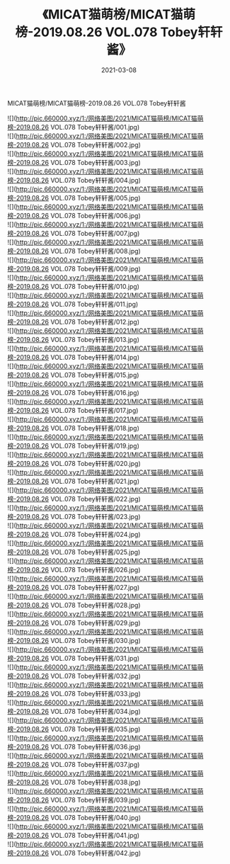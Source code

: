 ﻿---
layout: post
title:  《MICAT猫萌榜/MICAT猫萌榜-2019.08.26 VOL.078 Tobey轩轩酱》
date:   2021-03-08
img: http://pic.660000.xyz/1:/网络美图/2021/MICAT猫萌榜/MICAT猫萌榜-2019.08.26 VOL.078 Tobey轩轩酱/000.jpg
categories: [美女, 清纯, 唯美]
---

MICAT猫萌榜/MICAT猫萌榜-2019.08.26 VOL.078 Tobey轩轩酱

 ![](http://pic.660000.xyz/1:/网络美图/2021/MICAT猫萌榜/MICAT猫萌榜-2019.08.26 VOL.078 Tobey轩轩酱/001.jpg) <br>![](http://pic.660000.xyz/1:/网络美图/2021/MICAT猫萌榜/MICAT猫萌榜-2019.08.26 VOL.078 Tobey轩轩酱/002.jpg) <br>![](http://pic.660000.xyz/1:/网络美图/2021/MICAT猫萌榜/MICAT猫萌榜-2019.08.26 VOL.078 Tobey轩轩酱/003.jpg) <br>![](http://pic.660000.xyz/1:/网络美图/2021/MICAT猫萌榜/MICAT猫萌榜-2019.08.26 VOL.078 Tobey轩轩酱/004.jpg) <br>![](http://pic.660000.xyz/1:/网络美图/2021/MICAT猫萌榜/MICAT猫萌榜-2019.08.26 VOL.078 Tobey轩轩酱/005.jpg) <br>![](http://pic.660000.xyz/1:/网络美图/2021/MICAT猫萌榜/MICAT猫萌榜-2019.08.26 VOL.078 Tobey轩轩酱/006.jpg) <br>![](http://pic.660000.xyz/1:/网络美图/2021/MICAT猫萌榜/MICAT猫萌榜-2019.08.26 VOL.078 Tobey轩轩酱/007.jpg) <br>![](http://pic.660000.xyz/1:/网络美图/2021/MICAT猫萌榜/MICAT猫萌榜-2019.08.26 VOL.078 Tobey轩轩酱/008.jpg) <br>![](http://pic.660000.xyz/1:/网络美图/2021/MICAT猫萌榜/MICAT猫萌榜-2019.08.26 VOL.078 Tobey轩轩酱/009.jpg) <br>![](http://pic.660000.xyz/1:/网络美图/2021/MICAT猫萌榜/MICAT猫萌榜-2019.08.26 VOL.078 Tobey轩轩酱/010.jpg) <br>![](http://pic.660000.xyz/1:/网络美图/2021/MICAT猫萌榜/MICAT猫萌榜-2019.08.26 VOL.078 Tobey轩轩酱/011.jpg) <br>![](http://pic.660000.xyz/1:/网络美图/2021/MICAT猫萌榜/MICAT猫萌榜-2019.08.26 VOL.078 Tobey轩轩酱/012.jpg) <br>![](http://pic.660000.xyz/1:/网络美图/2021/MICAT猫萌榜/MICAT猫萌榜-2019.08.26 VOL.078 Tobey轩轩酱/013.jpg) <br>![](http://pic.660000.xyz/1:/网络美图/2021/MICAT猫萌榜/MICAT猫萌榜-2019.08.26 VOL.078 Tobey轩轩酱/014.jpg) <br>![](http://pic.660000.xyz/1:/网络美图/2021/MICAT猫萌榜/MICAT猫萌榜-2019.08.26 VOL.078 Tobey轩轩酱/015.jpg) <br>![](http://pic.660000.xyz/1:/网络美图/2021/MICAT猫萌榜/MICAT猫萌榜-2019.08.26 VOL.078 Tobey轩轩酱/016.jpg) <br>![](http://pic.660000.xyz/1:/网络美图/2021/MICAT猫萌榜/MICAT猫萌榜-2019.08.26 VOL.078 Tobey轩轩酱/017.jpg) <br>![](http://pic.660000.xyz/1:/网络美图/2021/MICAT猫萌榜/MICAT猫萌榜-2019.08.26 VOL.078 Tobey轩轩酱/018.jpg) <br>![](http://pic.660000.xyz/1:/网络美图/2021/MICAT猫萌榜/MICAT猫萌榜-2019.08.26 VOL.078 Tobey轩轩酱/019.jpg) <br>![](http://pic.660000.xyz/1:/网络美图/2021/MICAT猫萌榜/MICAT猫萌榜-2019.08.26 VOL.078 Tobey轩轩酱/020.jpg) <br>![](http://pic.660000.xyz/1:/网络美图/2021/MICAT猫萌榜/MICAT猫萌榜-2019.08.26 VOL.078 Tobey轩轩酱/021.jpg) <br>![](http://pic.660000.xyz/1:/网络美图/2021/MICAT猫萌榜/MICAT猫萌榜-2019.08.26 VOL.078 Tobey轩轩酱/022.jpg) <br>![](http://pic.660000.xyz/1:/网络美图/2021/MICAT猫萌榜/MICAT猫萌榜-2019.08.26 VOL.078 Tobey轩轩酱/023.jpg) <br>![](http://pic.660000.xyz/1:/网络美图/2021/MICAT猫萌榜/MICAT猫萌榜-2019.08.26 VOL.078 Tobey轩轩酱/024.jpg) <br>![](http://pic.660000.xyz/1:/网络美图/2021/MICAT猫萌榜/MICAT猫萌榜-2019.08.26 VOL.078 Tobey轩轩酱/025.jpg) <br>![](http://pic.660000.xyz/1:/网络美图/2021/MICAT猫萌榜/MICAT猫萌榜-2019.08.26 VOL.078 Tobey轩轩酱/026.jpg) <br>![](http://pic.660000.xyz/1:/网络美图/2021/MICAT猫萌榜/MICAT猫萌榜-2019.08.26 VOL.078 Tobey轩轩酱/027.jpg) <br>![](http://pic.660000.xyz/1:/网络美图/2021/MICAT猫萌榜/MICAT猫萌榜-2019.08.26 VOL.078 Tobey轩轩酱/028.jpg) <br>![](http://pic.660000.xyz/1:/网络美图/2021/MICAT猫萌榜/MICAT猫萌榜-2019.08.26 VOL.078 Tobey轩轩酱/029.jpg) <br>![](http://pic.660000.xyz/1:/网络美图/2021/MICAT猫萌榜/MICAT猫萌榜-2019.08.26 VOL.078 Tobey轩轩酱/030.jpg) <br>![](http://pic.660000.xyz/1:/网络美图/2021/MICAT猫萌榜/MICAT猫萌榜-2019.08.26 VOL.078 Tobey轩轩酱/031.jpg) <br>![](http://pic.660000.xyz/1:/网络美图/2021/MICAT猫萌榜/MICAT猫萌榜-2019.08.26 VOL.078 Tobey轩轩酱/032.jpg) <br>![](http://pic.660000.xyz/1:/网络美图/2021/MICAT猫萌榜/MICAT猫萌榜-2019.08.26 VOL.078 Tobey轩轩酱/033.jpg) <br>![](http://pic.660000.xyz/1:/网络美图/2021/MICAT猫萌榜/MICAT猫萌榜-2019.08.26 VOL.078 Tobey轩轩酱/034.jpg) <br>![](http://pic.660000.xyz/1:/网络美图/2021/MICAT猫萌榜/MICAT猫萌榜-2019.08.26 VOL.078 Tobey轩轩酱/035.jpg) <br>![](http://pic.660000.xyz/1:/网络美图/2021/MICAT猫萌榜/MICAT猫萌榜-2019.08.26 VOL.078 Tobey轩轩酱/036.jpg) <br>![](http://pic.660000.xyz/1:/网络美图/2021/MICAT猫萌榜/MICAT猫萌榜-2019.08.26 VOL.078 Tobey轩轩酱/037.jpg) <br>![](http://pic.660000.xyz/1:/网络美图/2021/MICAT猫萌榜/MICAT猫萌榜-2019.08.26 VOL.078 Tobey轩轩酱/038.jpg) <br>![](http://pic.660000.xyz/1:/网络美图/2021/MICAT猫萌榜/MICAT猫萌榜-2019.08.26 VOL.078 Tobey轩轩酱/039.jpg) <br>![](http://pic.660000.xyz/1:/网络美图/2021/MICAT猫萌榜/MICAT猫萌榜-2019.08.26 VOL.078 Tobey轩轩酱/040.jpg) <br>![](http://pic.660000.xyz/1:/网络美图/2021/MICAT猫萌榜/MICAT猫萌榜-2019.08.26 VOL.078 Tobey轩轩酱/041.jpg) <br>![](http://pic.660000.xyz/1:/网络美图/2021/MICAT猫萌榜/MICAT猫萌榜-2019.08.26 VOL.078 Tobey轩轩酱/042.jpg) <br>
